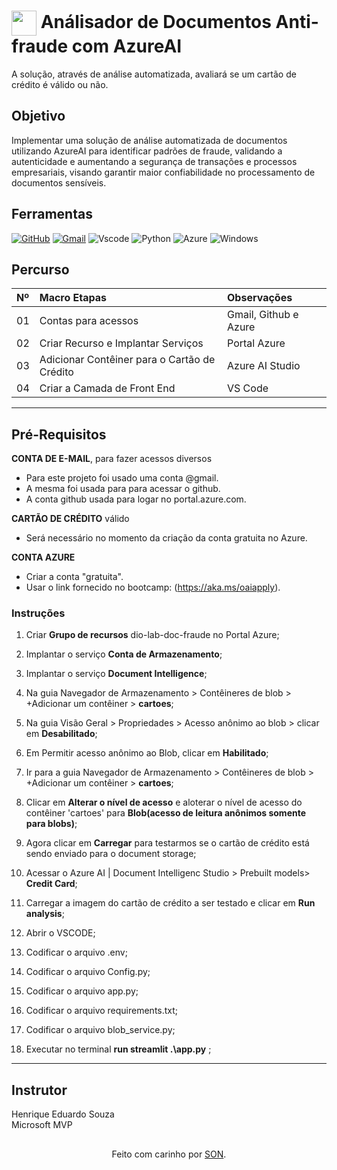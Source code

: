 <h1>
    <a href="https://www.dio.me/">
     <img align="center" width="40px" src="https://hermes.digitalinnovation.one/assets/diome/logo-minimized.png"></a>
    <span>Análisador de Documentos Anti-fraude com AzureAI</span>
</h1>

A solução, através de análise automatizada, avaliará se um cartão de crédito é válido ou não.

## Objetivo
Implementar uma solução de análise automatizada de documentos utilizando AzureAI para identificar padrões de fraude, validando a autenticidade e aumentando a segurança de transações e processos empresariais, visando garantir maior confiabilidade no processamento de documentos sensíveis.

## Ferramentas
[![GitHub](https://img.shields.io/badge/GitHub-000?style=for-the-badge&logo=github&logoColor=30A3DC)](https://docs.github.com/)
[![Gmail](https://img.shields.io/badge/Gmail-333333?style=for-the-badge&logo=gmail&logoColor=red)](mailto:SEUGMAIL)
![Vscode](https://img.shields.io/badge/Vscode-007ACC?style=for-the-badge&logo=visual-studio-code&logoColor=white)
![Python](https://img.shields.io/badge/python-3670A0?style=for-the-badge&logo=python&logoColor=ffdd54)
![Azure](https://img.shields.io/badge/Azure-blue?style=for-the-badge&logo=microsoft%20azure&logoColor=blue&labelColor=FFFFFF&link=https%3A%2F%2Fimages.app.goo.gl%2FK7PN1jYJd57x4q7A8)
![Windows](https://img.shields.io/badge/Windows-000?style=for-the-badge&logo=windows&logoColor=2CA5E0)

## Percurso
<table>
  <thead>
    <tr align="left">
      <th>Nº</th>
      <th>Macro Etapas</th>
      <th>Observações</th>
    </tr>
  </thead>
  <tbody align="left">
    <tr>
      <td>01</td>
      <td>Contas para acessos</td>
      <td>Gmail, Github e Azure</td>
    </tr>
    <tr>
      <td>02</td>
      <td>Criar Recurso e Implantar Serviços</td>
      <td>Portal Azure</td>
    </tr>
    <tr>
      <td>03</td>
      <td>Adicionar Contêiner para o Cartão de Crédito</td>
      <td>Azure AI Studio</td> 
    </tr>
    <tr>
      <td>04</td>
      <td>Criar a Camada de Front End</td>
      <td>VS Code</td> 
    </tr>
  </tbody>
  <tfoot></tfoot>
</table>

---
##  Pré-Requisitos

**CONTA DE E-MAIL**, para fazer acessos diversos 
- Para este projeto foi usado uma conta @gmail.
- A mesma foi usada para para acessar o github.
- A conta github usada para logar no portal.azure.com.

**CARTÃO DE CRÉDITO** válido 
- Será necessário no momento da criação da conta gratuita no Azure.

**CONTA AZURE**
- Criar a conta "gratuita".
- Usar o link fornecido no bootcamp: (https://aka.ms/oaiapply).
  

### Instruções

1. Criar **Grupo de recursos** dio-lab-doc-fraude no Portal Azure;

2. Implantar o serviço **Conta de Armazenamento**;

3. Implantar o serviço **Document Intelligence**;

4. Na guia Navegador de Armazenamento > Contêineres de blob > +Adicionar um contêiner > **cartoes**;

5. Na guia Visão Geral > Propriedades > Acesso anônimo ao blob > clicar em **Desabilitado**;

6. Em Permitir acesso anônimo ao Blob, clicar em **Habilitado**;

7. Ir para a guia Navegador de Armazenamento > Contêineres de blob > +Adicionar um contêiner > **cartoes**;

8. Clicar em **Alterar o nível de acesso** e aloterar o nível de acesso do contêiner 'cartoes' para **Blob(acesso de leitura anônimos somente para blobs)**;

9. Agora clicar em **Carregar** para testarmos se o cartão de crédito está sendo enviado para o document storage;

10. Acessar o Azure AI | Document Intelligenc Studio > Prebuilt models> **Credit Card**;
11.  Carregar a imagem do cartão de crédito a ser testado e clicar em **Run analysis**;
12.  Abrir o VSCODE;
13.  Codificar o arquivo .env;
14.  Codificar o arquivo Config.py;
15.  Codificar o arquivo app.py;
16.  Codificar o arquivo requirements.txt;
17.  Codificar o arquivo blob_service.py;
18.  Executar no terminal **run streamlit .\app.py** ;

---

## Instrutor
Henrique Eduardo Souza<br>
Microsoft MVP

##
<div align="center">Feito com carinho por <a href="https://github.com/woeijye">SON</a>.</div>

